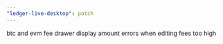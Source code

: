 ```yaml
---
"ledger-live-desktop": patch
---
```


btc and evm fee drawer display amount errors when editing fees too high
